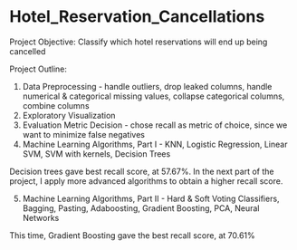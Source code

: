 # Hotel_Reservation_Cancellations
Project Objective: Classify which hotel reservations will end up being cancelled

Project Outline:
1) Data Preprocessing - handle outliers, drop leaked columns, handle numerical & categorical missing values, collapse categorical columns, combine columns
2) Exploratory Visualization
3) Evaluation Metric Decision - chose recall as metric of choice, since we want to minimize false negatives
4) Machine Learning Algorithms, Part I - KNN, Logistic Regression, Linear SVM, SVM with kernels, Decision Trees

Decision trees gave best recall score, at 57.67%. In the next part of the project, I apply more advanced algorithms to obtain a higher recall score.

5) Machine Learning Algorithms, Part II - Hard & Soft Voting Classifiers, Bagging, Pasting, Adaboosting, Gradient Boosting, PCA, Neural Networks

This time, Gradient Boosting gave the best recall score, at 70.61%
